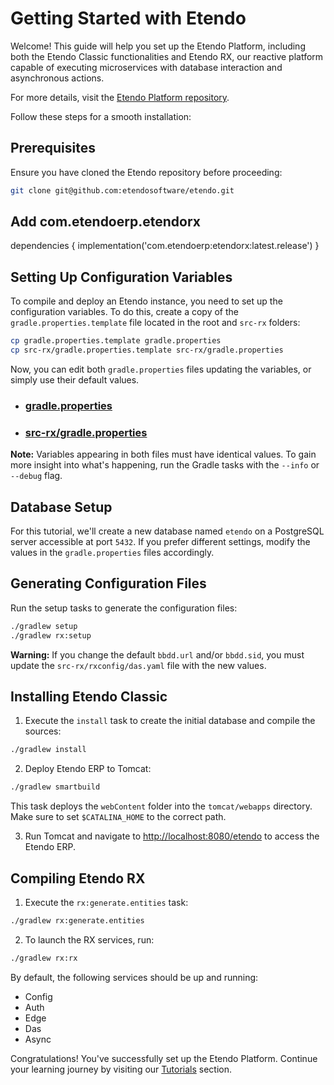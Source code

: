 # Getting Started with Etendo

Welcome! This guide will help you set up the Etendo Platform, including both the Etendo Classic functionalities and Etendo RX, our reactive platform capable of executing microservices with database interaction and asynchronous actions.

For more details, visit the [Etendo Platform repository](/docs/developer-guide/etendo-platform/concepts/what-is-etendo-platform.md).

Follow these steps for a smooth installation:

## Prerequisites

Ensure you have cloned the Etendo repository before proceeding:

```bash
git clone git@github.com:etendosoftware/etendo.git
```

## Add com.etendoerp.etendorx

dependencies {
implementation('com.etendoerp:etendorx:latest.release')
}

## Setting Up Configuration Variables

To compile and deploy an Etendo instance, you need to set up the configuration variables. To do this, create a copy of the `gradle.properties.template` file located in the root and `src-rx` folders:

```bash
cp gradle.properties.template gradle.properties
cp src-rx/gradle.properties.template src-rx/gradle.properties
```

Now, you can edit both `gradle.properties` files updating the variables, or simply use their default values.

- ### [gradle.properties](/docs/developer-guide/etendo-classic/reference/file-gradle-properties.md)
- ### [src-rx/gradle.properties](/docs/developer-guide/etendo-rx/reference/file-gradle-properties.md)

**Note:** Variables appearing in both files must have identical values. To gain more insight into what's happening, run the Gradle tasks with the `--info` or `--debug` flag.

## Database Setup

For this tutorial, we'll create a new database named `etendo` on a PostgreSQL server accessible at port `5432`. If you prefer different settings, modify the values in the `gradle.properties` files accordingly.

## Generating Configuration Files

Run the setup tasks to generate the configuration files:

```bash
./gradlew setup
./gradlew rx:setup
```

**Warning:** If you change the default `bbdd.url` and/or `bbdd.sid`, you must update the `src-rx/rxconfig/das.yaml` file with the new values.

## Installing Etendo Classic

1. Execute the `install` task to create the initial database and compile the sources:

```bash
./gradlew install
```

2. Deploy Etendo ERP to Tomcat:

```bash
./gradlew smartbuild
```

This task deploys the `webContent` folder into the `tomcat/webapps` directory. Make sure to set `$CATALINA_HOME` to the correct path.

3. Run Tomcat and navigate to [http://localhost:8080/etendo](http://localhost:8080/etendo) to access the Etendo ERP.

## Compiling Etendo RX

1. Execute the `rx:generate.entities` task:

```bash
./gradlew rx:generate.entities
```

2. To launch the RX services, run:

```bash
./gradlew rx:rx
```

By default, the following services should be up and running:

- Config
- Auth
- Edge
- Das
- Async

Congratulations! You've successfully set up the Etendo Platform. Continue your learning journey by visiting our [Tutorials](/docs/developer-guide/etendo-rx/tutorials/index.md) section.
